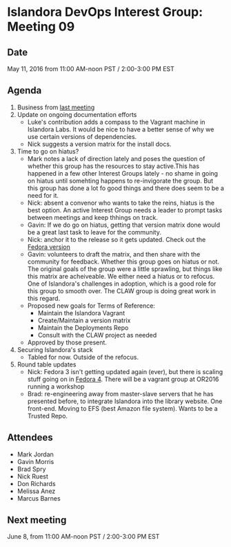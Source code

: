 # Islandora DevOps Interest Group: Meeting 09

## Date

May 11, 2016 from 11:00 AM-noon PST / 2:00-3:00 PM EST

## Agenda

1. Business from [last meeting](https://github.com/islandora-interest-groups/Islandora-DevOps-Interest-Group/blob/master/meetings/08.md)
2. Update on ongoing documentation efforts
    * Luke's contribution adds a compass to the Vagrant machine in Islandora Labs. It would be nice to have a better sense of why we use certain versions of dependencies.
    * Nick suggests a version matrix for the install docs.
3. Time to go on hiatus?
    * Mark notes a lack of direction lately and poses the question of whether this group has the resources to stay active.This has happened in a few other Interest Groups lately - no shame in going on hiatus until somehting happens to re-invigorate the group. But this group has done a lot fo good things and there does seem to be a need for it. 
    * Nick: absent a convenor who wants to take the reins, hiatus is the best option. An active Interest Group needs a leader to prompt tasks between meetings and keep thhings on track. 
    * Gavin: If we do go on hiatus, getting that version matrix done would be a great last task to leave for the community.
    * Nick: anchor it to the release so it gets updated. Check out the [Fedora version](https://wiki.duraspace.org/display/FF/Component+Compatibility+Matrix)
    * Gavin: volunteers to draft the matrix, and then share with the community for feedback. Whether this group goes on hiatus or not. The original goals of the group were a little sprawling, but things like this matrix are acheiveable. We either need a hiatus or to refocus. One of Islandora's challenges in adoption, which is a good role for this group to smooth over. The CLAW group is doing great work in this regard. 
    * Proposed new goals for Terms of Reference:
        * Maintain the Islandora Vagrant
        * Create/Maintain a version matrix
        * Maintain the Deployments Repo
        * Consult with the CLAW project as needed
    * Approved by those present.
4. Securing Islandora's stack
    * Tabled for now. Outside of the refocus.
5. Round table updates
   * Nick: Fedora 3 isn't getting updated again (ever), but there is scaling stuff going on in [Fedora 4](https://wiki.duraspace.org/display/FF/2016-04-18+Performance+-+Scale+Meeting). There will be a vagrant group at OR2016 running a workshop
   * Brad: re-engineering away from master-slave servers that he has presented before, to integrate Islandora into the library website. One front-end. Moving to EFS (best Amazon file system). Wants to be a Trusted Repo. 

## Attendees

* Mark Jordan
* Gavin Morris
* Brad Spry
* Nick Ruest
* Don Richards
* Melissa Anez
* Marcus Barnes

## Next meeting

June 8, from 11:00 AM-noon PST / 2:00-3:00 PM EST
